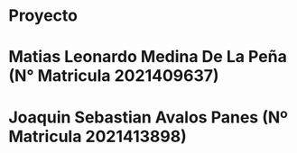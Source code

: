 # Proyecto

# Matias Leonardo Medina De La Peña (N° Matricula 2021409637)
# Joaquin Sebastian Avalos Panes (Nº Matricula 2021413898)
